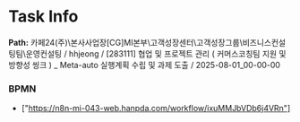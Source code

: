 # Task Info

**Path:** 카페24(주)\본사사업장\[CG]MI본부\고객성장센터\고객성장그룹\비즈니스컨설팅팀\운영컨설팅 / hhjeong / [283111] 협업 및 프로젝트 관리 ( 커머스코칭팀 지원 및 방향성 씽크 ) _ Meta-auto 실행계획 수립 및 과제 도출 / 2025-08-01_00-00-00

### BPMN
- ["https://n8n-mi-043-web.hanpda.com/workflow/ixuMMJbVDb6j4VRn"]

